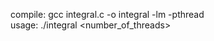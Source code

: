 compile:    gcc integral.c -o integral -lm -pthread \
usage:      ./integral <number_of_threads> <accuracy>
